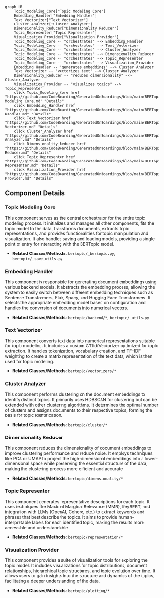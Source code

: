 ```mermaid
graph LR
    Topic_Modeling_Core["Topic Modeling Core"]
    Embedding_Handler["Embedding Handler"]
    Text_Vectorizer["Text Vectorizer"]
    Cluster_Analyzer["Cluster Analyzer"]
    Dimensionality_Reducer["Dimensionality Reducer"]
    Topic_Representer["Topic Representer"]
    Visualization_Provider["Visualization Provider"]
    Topic_Modeling_Core -- "orchestrates" --> Embedding_Handler
    Topic_Modeling_Core -- "orchestrates" --> Text_Vectorizer
    Topic_Modeling_Core -- "orchestrates" --> Cluster_Analyzer
    Topic_Modeling_Core -- "orchestrates" --> Dimensionality_Reducer
    Topic_Modeling_Core -- "orchestrates" --> Topic_Representer
    Topic_Modeling_Core -- "orchestrates" --> Visualization_Provider
    Embedding_Handler -- "generates embeddings" --> Cluster_Analyzer
    Text_Vectorizer -- "vectorizes text" --> Cluster_Analyzer
    Dimensionality_Reducer -- "reduces dimensionality" --> Cluster_Analyzer
    Visualization_Provider -- "visualizes topics" --> Topic_Representer
    click Topic_Modeling_Core href "https://github.com/CodeBoarding/GeneratedOnBoardings/blob/main/BERTopic/Topic Modeling Core.md" "Details"
    click Embedding_Handler href "https://github.com/CodeBoarding/GeneratedOnBoardings/blob/main/BERTopic/Embedding Handler.md" "Details"
    click Text_Vectorizer href "https://github.com/CodeBoarding/GeneratedOnBoardings/blob/main/BERTopic/Text Vectorizer.md" "Details"
    click Cluster_Analyzer href "https://github.com/CodeBoarding/GeneratedOnBoardings/blob/main/BERTopic/Cluster Analyzer.md" "Details"
    click Dimensionality_Reducer href "https://github.com/CodeBoarding/GeneratedOnBoardings/blob/main/BERTopic/Dimensionality Reducer.md" "Details"
    click Topic_Representer href "https://github.com/CodeBoarding/GeneratedOnBoardings/blob/main/BERTopic/Topic Representer.md" "Details"
    click Visualization_Provider href "https://github.com/CodeBoarding/GeneratedOnBoardings/blob/main/BERTopic/Visualization Provider.md" "Details"
```

## Component Details

### Topic Modeling Core
This component serves as the central orchestrator for the entire topic modeling process. It initializes and manages all other components, fits the topic model to the data, transforms documents, extracts topic representations, and provides functionalities for topic manipulation and visualization. It also handles saving and loading models, providing a single point of entry for interacting with the BERTopic model.
- **Related Classes/Methods**: `bertopic/_bertopic.py`, `bertopic/_save_utils.py`

### Embedding Handler
This component is responsible for generating document embeddings using various backend models. It abstracts the embedding process, allowing the system to easily switch between different embedding techniques such as Sentence Transformers, Flair, Spacy, and Hugging Face Transformers. It selects the appropriate embedding model based on configuration and handles the conversion of documents into numerical vectors.
- **Related Classes/Methods**: `bertopic/backend/*`, `bertopic/_utils.py`

### Text Vectorizer
This component converts text data into numerical representations suitable for topic modeling. It includes a custom CTfidfVectorizer optimized for topic extraction. It handles tokenization, vocabulary creation, and TF-IDF weighting to create a matrix representation of the text data, which is then used for topic modeling.
- **Related Classes/Methods**: `bertopic/vectorizers/*`

### Cluster Analyzer
This component performs clustering on the document embeddings to identify distinct topics. It primarily uses HDBSCAN for clustering but can be extended with other clustering algorithms. It determines the optimal number of clusters and assigns documents to their respective topics, forming the basis for topic identification.
- **Related Classes/Methods**: `bertopic/cluster/*`

### Dimensionality Reducer
This component reduces the dimensionality of document embeddings to improve clustering performance and reduce noise. It employs techniques like PCA or UMAP to project the high-dimensional embeddings into a lower-dimensional space while preserving the essential structure of the data, making the clustering process more efficient and accurate.
- **Related Classes/Methods**: `bertopic/dimensionality/*`

### Topic Representer
This component generates representative descriptions for each topic. It uses techniques like Maximal Marginal Relevance (MMR), KeyBERT, and integration with LLMs (OpenAI, Cohere, etc.) to extract keywords and phrases that best describe the topics. It aims to provide human-interpretable labels for each identified topic, making the results more accessible and understandable.
- **Related Classes/Methods**: `bertopic/representation/*`

### Visualization Provider
This component provides a suite of visualization tools for exploring the topic model. It includes visualizations for topic distributions, document relationships, hierarchical topic structures, and topic evolution over time. It allows users to gain insights into the structure and dynamics of the topics, facilitating a deeper understanding of the data.
- **Related Classes/Methods**: `bertopic/plotting/*`